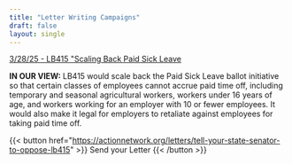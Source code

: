```yaml
---
title: "Letter Writing Campaigns"
draft: false
layout: single
---
```


[3/28/25 - LB415 "Scaling Back Paid Sick Leave](https://actionnetwork.org/letters/tell-your-state-senator-to-oppose-lb415)

**IN OUR VIEW:** LB415 would scale back the Paid Sick Leave ballot initiative so that certain classes of employees cannot accrue paid time off, including temporary and seasonal agricultural workers, workers under 16 years of age, and workers working for an employer with 10 or fewer employees. It would also make it legal for employers to retaliate against employees for taking paid time off.

{{< button href="https://actionnetwork.org/letters/tell-your-state-senator-to-oppose-lb415" >}}
Send your Letter
{{< /button >}}
